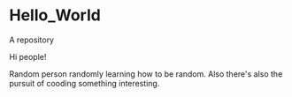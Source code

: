 # Hello_World
A repository

Hi people! 

Random person randomly learning how to be random.
Also there's also the pursuit of cooding something interesting.
